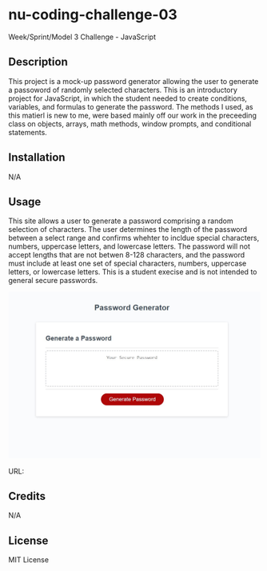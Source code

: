# nu-coding-challenge-03
Week/Sprint/Model 3 Challenge - JavaScript

## Description

This project is a mock-up password generator allowing the user to generate a passoword of randomly selected characters. 
This is an introductory project for JavaScript, in which the student needed to create conditions, variables, and formulas to generate the password. The methods I used, as this matierl is new to me, were based mainly off our work in the preceeding class on objects, arrays, math methods, window prompts, and conditional statements. 

## Installation

N/A

## Usage

This site allows a user to generate a password comprising a random selection of characters. The user determines the length of the password between a select range and confirms whehter to incldue special characters, numbers, uppercase letters, and lowercase letters. The password will not accept lengths that are not betwen 8-128 characters, and the password must include at least one set of special characters, numbers, uppercase letters, or lowercase letters. This is a student execise and is not intended to general secure passwords. 

![screenshot of the deployed password creation application](/assets/Project3%20Screen.jpg)

URL: 

## Credits

N/A

## License

MIT License